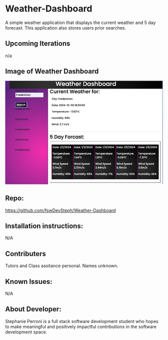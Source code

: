 # Weather-Dashboard

A simple weather application that displays the current weather and 5 day forecast. This application also stores users prior searches.

## Upcoming Iterations

n/a

## Image of Weather Dashboard

<img src="assets/images/WeatherApp.png">

## Repo:

https://github.com/fswDevSteph/Weather-Dashboard

## Installation instructions:

N/A

## Contributers

Tutors and Class assitance personal.
Names unknown.

## Known Issues:

N/A

## About Developer:

Stephanie Perroni is a full stack software development student who hopes to make meaningful and positively impactful contributions in the software development space.
